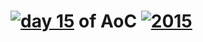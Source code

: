 # [![day 15](15)](https://adventofcode.com/2015/day/15) of AoC [![2015](2015)](https://adventofcode.com/2015)
